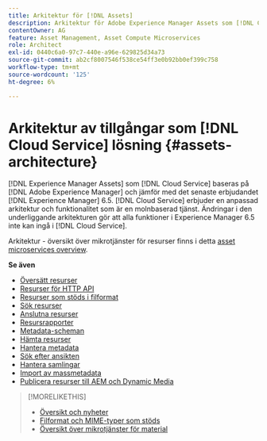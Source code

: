 ```yaml
---
title: Arkitektur för [!DNL Assets]
description: Arkitektur för Adobe Experience Manager Assets som [!DNL Cloud Service]
contentOwner: AG
feature: Asset Management, Asset Compute Microservices
role: Architect
exl-id: 0440c6a0-97c7-440e-a96e-629825d34a73
source-git-commit: ab2cf8007546f538ce54ff3e0b92bb0ef399c758
workflow-type: tm+mt
source-wordcount: '125'
ht-degree: 6%

---
```


# Arkitektur av tillgångar som [!DNL Cloud Service] lösning {#assets-architecture}

[!DNL Experience Manager Assets] som [!DNL Cloud Service] baseras på [!DNL Adobe Experience Manager] och jämför med det senaste erbjudandet [!DNL Experience Manager] 6.5. [!DNL Cloud Service] erbjuder en anpassad arkitektur och funktionalitet som är en molnbaserad tjänst. Ändringar i den underliggande arkitekturen gör att alla funktioner i Experience Manager 6.5 inte kan ingå i [!DNL Cloud Service].

Arkitektur - översikt över mikrotjänster för resurser finns i detta [asset microservices overview](asset-microservices-overview.md#asset-microservices-architecture).

**Se även**

* [Översätt resurser](translate-assets.md)
* [Resurser för HTTP API](mac-api-assets.md)
* [Resurser som stöds i filformat](file-format-support.md)
* [Sök resurser](search-assets.md)
* [Anslutna resurser](use-assets-across-connected-assets-instances.md)
* [Resursrapporter](asset-reports.md)
* [Metadata-scheman](metadata-schemas.md)
* [Hämta resurser](download-assets-from-aem.md)
* [Hantera metadata](manage-metadata.md)
* [Sök efter ansikten](search-facets.md)
* [Hantera samlingar](manage-collections.md)
* [Import av massmetadata](metadata-import-export.md)
* [Publicera resurser till AEM och Dynamic Media](/help/assets/publish-assets-to-aem-and-dm.md)

>[!MORELIKETHIS]
>
>* [Översikt och nyheter](/help/assets/overview.md)
>* [Filformat och MIME-typer som stöds](file-format-support.md)
>* [Översikt över mikrotjänster för material](asset-microservices-overview.md)
